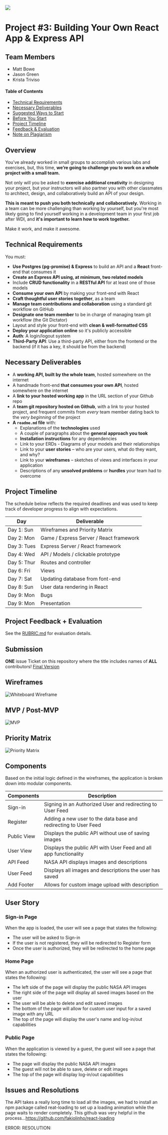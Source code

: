 ![](https://ga-dash.s3.amazonaws.com/production/assets/logo-9f88ae6c9c3871690e33280fcf557f33.png)
# Project #3: Building Your Own React App & Express API

## Team Members
- Matt Bowe
- Jason Green
- Krista Triviso

#### Table of Contents

- [Technical Requirements](#technical-requirements)
- [Necessary Deliverables](#necessary-deliverables)
- [Suggested Ways to Start](#suggested-ways-to-start)
- [Before You Start](#before-you-start)
- [Project Timeline](#project-timeline)
- [Feedback & Evaluation](#project-feedback--evaluation)
- [Note on Plagiarism](#a-note-on-plagiarism)

## Overview

You’ve already worked in small groups to accomplish various labs and exercises, but, this time, **we’re going to challenge you to work on a whole project with a small team.**

Not only will you be asked to **exercise additional creativity** in designing your project, but your instructors will also partner you with other classmates to architect, design, and collaboratively build an API of your design.

**This is meant to push you both technically and collaboratively.** Working in a team can be more challenging than working by yourself, but you're most likely going to find yourself working in a development team in your first job after WDI, and **it's important to learn how to work together.**

Make it work, and make it awesome.


## Technical Requirements

You must:

- **Use Postgres (pg-promise) & Express** to build an API and a **React** front-end that consumes it
- **Create an Express API using, at minimum, two related models**
- Include **CRUD functionality** in a **RESTful API** for at least one of those models
- **Consume your own API** by making your front-end with React
- **Craft thoughtful user stories together**, as a team
- **Manage team contributions and collaboration** using a standard git workflow on GitHub
- **Designate one team member** to be in charge of managing team git workflow (the Git Dictator)
- Layout and style your front-end with **clean & well-formatted CSS**
- **Deploy your application online** so it's publicly accessible
- **Auth**: A login/logout system
- **Third-Party API**: Use a third-party API, either from the frontend or the backend (if it has a key, it should be from the backend)

## Necessary Deliverables

- A **working API, built by the whole team**, hosted somewhere on the internet
- A handmade front-end **that consumes your own API**, hosted somewhere on the internet
- A **link to your hosted working app** in the URL section of your Github repo
- A **team git repository hosted on Github**, with a link to your hosted project, and frequent commits from _every_ team member dating back to the _very beginning_ of the project
- **A ``readme.md`` file** with:
    - Explanations of the **technologies** used
    - A couple of paragraphs about the **general approach you took**
    - **Installation instructions** for any dependencies
    - Link to your ERDs - Diagrams of your models and their relationships
    - Link to your **user stories** – who are your users, what do they want, and why?
    - Link to your **wireframes** – sketches of  views and interfaces in your application
    - Descriptions of any **unsolved problems** or **hurdles** your team had to overcome

## Project Timeline

The schedule below reflects the required deadlines and was used to keep track of developer progress to align with expectations.


| Day         | Deliverable                             |
| ----------- | --------------------------------------- |
| Day 1: Sun  | Wireframes and Priority Matrix          |
| Day 2: Mon  | Game / Express Server / React framework |
| Day 3: Tues | Express Server / React framework        |
| Day 4: Wed  | API / Models / clickable prototype      |
| Day 5: Thur | Routes and controller                   |
| Day 6: Fri  | Views                                   |
| Day 7: Sat  | Updating database from font-end         |
| Day 8: Sun  | User data rendering in React            |
| Day 9: Mon  | Bugs                                    |     
| Day 9: Mon  | Presentation                            |            

## Project Feedback + Evaluation

See the [RUBRIC.md](./RUBRIC.md) for evaluation details.

## Submission

**ONE** issue Ticket on this repository where the title includes names of **ALL** contributors!
 [Final Version](https://git.generalassemb.ly/Rover6team/nasagram)

 ## Wireframes

![Whiteboard Wireframe](./whiteboard.jpg)

 ## MVP / Post-MVP

![MVP](./mvp.jpg)

 ## Priority Matrix

![Priority Matrix](./matrix.jpg)

## Components

Based on the initial logic defined in the wireframes, the application is broken down into modular components.


| Components  | Description                                                           |
| ----------- | --------------------------------------------------------------------- |
| Sign-in     | Signing in an Authorized User and redirecting to User Feed            |
| Register    | Adding a new user to the data base and redirecting to User Feed       |
| Public View | Displays the public API without use of saving images                  |
| User View   | Displays the public API with User Feed and all app functionality      |
| API Feed    | NASA API displays images and descriptions                             |
| User Feed   | Displays all images and descriptions the user has saved               |
| Add Footer  | Allows for custom image upload with description                       |

## User Story

### Sign-in Page

When the app is loaded, the user will see a page that states the following:

-   The user will be asked to Sign-in
-   If the user is not registered, they will be redirected to Register form
-   Once the user is authorized, they will be redirected to the home page


### Home Page

When an authorized user is authenticated, the user will see a page that states the following:

-   The left side of the page will display the public NASA API images
-   The right side of the page will display all saved images based on the user
-   The user will be able to delete and edit saved images
-   The bottom of the page will allow for custom user input for a saved image with any URL
-   The top of the page will display the user's name and log-in/out capabilities


### Public Page

When the application is viewed by a guest, the guest will see a page that states the following:

-   The page will display the public NASA API images
-   The guest will not be able to save,  delete or edit images
-   The top of the page will display log-in/out capabilities

## Issues and Resolutions
The API takes a really long time to load all the images, we had to install an npm package called reat-loading to set up a loading animation while the page waits to render completely. This github was very helpful in the process...https://github.com/fakiolinho/react-loading

ERROR:
RESOLUTION:

